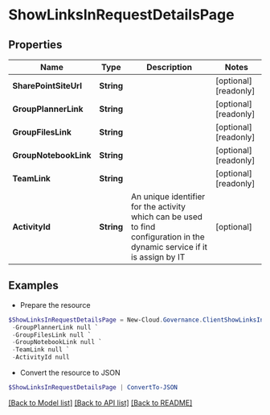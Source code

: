 # ShowLinksInRequestDetailsPage
## Properties

Name | Type | Description | Notes
------------ | ------------- | ------------- | -------------
**SharePointSiteUrl** | **String** |  | [optional] [readonly] 
**GroupPlannerLink** | **String** |  | [optional] [readonly] 
**GroupFilesLink** | **String** |  | [optional] [readonly] 
**GroupNotebookLink** | **String** |  | [optional] [readonly] 
**TeamLink** | **String** |  | [optional] [readonly] 
**ActivityId** | **String** | An unique identifier for the activity which can be used to find configuration in the dynamic service if it is assign by IT | [optional] 

## Examples

- Prepare the resource
```powershell
$ShowLinksInRequestDetailsPage = New-Cloud.Governance.ClientShowLinksInRequestDetailsPage  -SharePointSiteUrl null `
 -GroupPlannerLink null `
 -GroupFilesLink null `
 -GroupNotebookLink null `
 -TeamLink null `
 -ActivityId null
```

- Convert the resource to JSON
```powershell
$ShowLinksInRequestDetailsPage | ConvertTo-JSON
```

[[Back to Model list]](../README.md#documentation-for-models) [[Back to API list]](../README.md#documentation-for-api-endpoints) [[Back to README]](../README.md)

